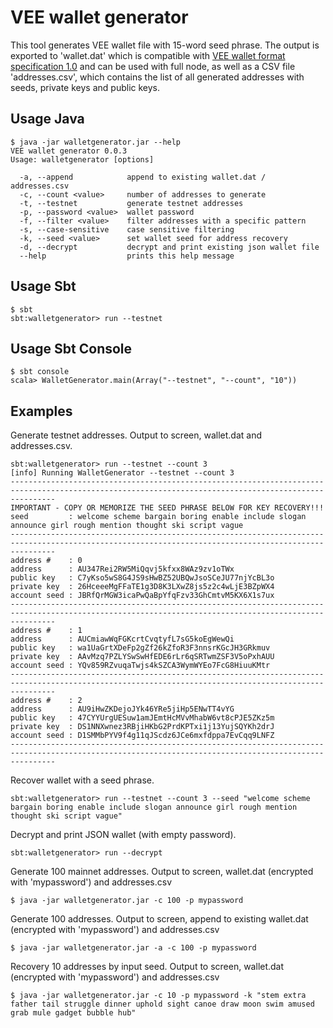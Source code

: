 # VEE wallet generator
This tool generates VEE wallet file with 15-word seed phrase. The output is exported to 'wallet.dat' which is compatible with [VEE wallet format specification 1.0](https://github.com/excelsia/rfcs/blob/master/text/0001-wallet-format-specification.md) and can be used with full node,  as well as a CSV file 'addresses.csv', which contains the list of all generated addresses with seeds, private keys and public keys.


## Usage Java

```
$ java -jar walletgenerator.jar --help
VEE wallet generator 0.0.3
Usage: walletgenerator [options]

  -a, --append            append to existing wallet.dat / addresses.csv
  -c, --count <value>     number of addresses to generate
  -t, --testnet           generate testnet addresses
  -p, --password <value>  wallet password
  -f, --filter <value>    filter addresses with a specific pattern
  -s, --case-sensitive    case sensitive filtering
  -k, --seed <value>      set wallet seed for address recovery
  -d, --decrypt           decrypt and print existing json wallet file
  --help                  prints this help message
```	

## Usage Sbt

```
$ sbt
sbt:walletgenerator> run --testnet
```

## Usage Sbt Console

```
$ sbt console
scala> WalletGenerator.main(Array("--testnet", "--count", "10"))
```

## Examples

Generate testnet addresses. Output to screen, wallet.dat and addresses.csv.
```
sbt:walletgenerator> run --testnet --count 3
[info] Running WalletGenerator --testnet --count 3
------------------------------------------------------------------------------------------------------------------------------------------------------
IMPORTANT - COPY OR MEMORIZE THE SEED PHRASE BELOW FOR KEY RECOVERY!!!
seed         : welcome scheme bargain boring enable include slogan announce girl rough mention thought ski script vague
------------------------------------------------------------------------------------------------------------------------------------------------------
address #    : 0
address      : AU347Rei2RW5MiQqvj5kfxx8WAz9zv1oTWx
public key   : C7yKso5wS8G4JS9sHwBZ52UBQwJsoSCeJU77njYcBL3o
private key  : 26HceeeMgFFaTE1g3D8K3LXwZ8js5z2c4wLjE3BZpWX4
account seed : JBRfQrMGW3icaPwQaBpYfqFzv33GhCmtvM5KX6X1s7ux
------------------------------------------------------------------------------------------------------------------------------------------------------
address #    : 1
address      : AUCmiawWqFGKcrtCvqtyfL7sG5koEgWewQi
public key   : wa1UaGrtXDeFp2gZf26kZfoR3F3nnsrKGcJH3GRkmuv
private key  : AAvMzq7PZLYSwSwHfEDE6rLr6qSRTwmZSF3V5oPxhAUU
account seed : YQv859RZvuqaTwjs4kSZCA3WymWYEo7FcG8HiuuKMtr
------------------------------------------------------------------------------------------------------------------------------------------------------
address #    : 2
address      : AU9iHwZKDejoJYk46YRe5jiHp5ENwTT4vYG
public key   : 47CYYUrgUESuw1amJEmtHcMVvMhabW6vt8cPJE5ZKz5m
private key  : DS1NNXwnez3RBjiHKbG2PrdKPTxi1j13YujSQYKh2drJ
account seed : D1SMMbPYV9f4g11qJScdz6JCe6mxfdppa7EvCqq9LNFZ
------------------------------------------------------------------------------------------------------------------------------------------------------
```

Recover wallet with a seed phrase.
```
sbt:walletgenerator> run --testnet --count 3 --seed "welcome scheme bargain boring enable include slogan announce girl rough mention thought ski script vague"
```

Decrypt and print JSON wallet (with empty password).
```
sbt:walletgenerator> run --decrypt
```

Generate 100 mainnet addresses. Output to screen, wallet.dat (encrypted with 'mypassword') and addresses.csv
```
$ java -jar walletgenerator.jar -c 100 -p mypassword  
```

Generate 100 addresses. Output to screen, append to existing wallet.dat (encrypted with 'mypassword') and addresses.csv
```
$ java -jar walletgenerator.jar -a -c 100 -p mypassword  
```

Recovery 10 addresses by input seed. Output to screen, wallet.dat (encrypted with 'mypassword') and addresses.csv
```
$ java -jar walletgenerator.jar -c 10 -p mypassword -k "stem extra father tail struggle dinner uphold sight canoe draw moon swim amused grab mule gadget bubble hub"
```
